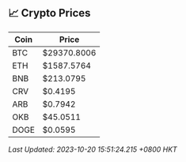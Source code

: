 ## 📈 Crypto Prices

| Coin | Price |
| ---- | ----- |
| BTC | $29370.8006 |
| ETH | $1587.5764 |
| BNB | $213.0795 |
| CRV | $0.4195 |
| ARB | $0.7942 |
| OKB | $45.0511 |
| DOGE | $0.0595 |

_Last Updated: 2023-10-20 15:51:24.215 +0800 HKT_